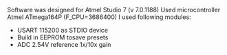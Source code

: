 Software was designed for Atmel Studio 7 (v 7.0.1188)
Used microcontroller Atmel ATmega164P (F_CPU=3686400)
I used following modules:
- USART 115200 as STDIO device
- Build in EEPROM tosave presets
- ADC 2.54V reference 1x/10x gain 
